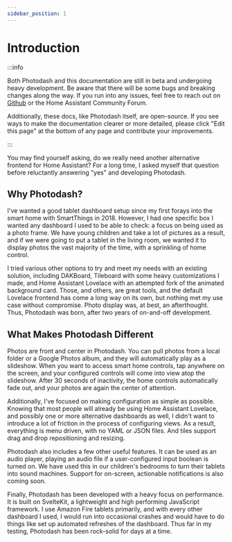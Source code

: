 ```yaml
---
sidebar_position: 1
---
```


# Introduction

:::info

Both Photodash and this documentation are still in beta and undergoing heavy development. Be aware that there will be some bugs and breaking changes along the way. If you run into any issues, feel free to reach out on [Github](https://github.com/apop880/photodash) or the Home Assistant Community Forum.

Additionally, these docs, like Photodash itself, are open-source. If you see ways to make the documentation clearer or more detailed, please click "Edit this page" at the bottom of any page and contribute your improvements.

:::

You may find yourself asking, do we really need another alternative frontend for Home Assistant? For a long time, I asked myself that question before reluctantly answering "yes" and developing Photodash.

## Why Photodash?

I've wanted a good tablet dashboard setup since my first forays into the smart home with SmartThings in 2018. However, I had one specific box I wanted any dashboard I used to be able to check: a focus on being used as a photo frame. We have young children and take a lot of pictures as a result, and if we were going to put a tablet in the living room, we wanted it to display photos the vast majority of the time, with a sprinkling of home control.

I tried various other options to try and meet my needs with an existing solution, including DAKBoard, Tileboard with some heavy customizations I made, and Home Assistant Lovelace with an attempted fork of the animated background card. Those, and others, are great tools, and the default Lovelace frontend has come a long way on its own, but nothing met my use case without compromise. Photo display was, at best, an afterthought. Thus, Photodash was born, after two years of on-and-off development.

## What Makes Photodash Different

Photos are front and center in Photodash. You can pull photos from a local folder or a Google Photos album, and they will automatically play as a slideshow. When you want to access smart home controls, tap anywhere on the screen, and your configured controls will come into view atop the slideshow. After 30 seconds of inactivity, the home controls automatically fade out, and your photos are again the center of attention.

Additionally, I've focused on making configuration as simple as possible. Knowing that most people will already be using Home Assistant Lovelace, and possibly one or more alternative dashboards as well, I didn't want to introduce a lot of friction in the process of configuring views. As a result, everything is menu driven, with no YAML or JSON files. And tiles support drag and drop repositioning and resizing.

Photodash also includes a few other useful features. It can be used as an audio player, playing an audio file if a user-configured input boolean is turned on. We have used this in our children's bedrooms to turn their tablets into sound machines. Support for on-screen, actionable notifications is also coming soon.

Finally, Photodash has been developed with a heavy focus on performance. It is built on SvelteKit, a lightweight and high performing JavaScript framework. I use Amazon Fire tablets primarily, and with every other dashboard I used, I would run into occasional crashes and would have to do things like set up automated refreshes of the dashboard. Thus far in my testing, Photodash has been rock-solid for days at a time.